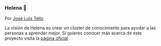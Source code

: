 ### Helena 🌹 

Por [José Luis Tello](https://joseluistello.live/)

La visión de Helena es crear un cluster de conocimiento para ayudar a las personas a aprender mejor. Si quieres conocer más acerca de este proyecto visita la [pagina oficial](https://www.notion.so/joseluistello/Helena-1e936324fe3b4243af7c1a57cb3889fc)
